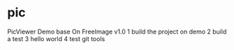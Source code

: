 # pic
PicViewer Demo base On FreeImage
v1.0 
1 build the project on demo
2 build a test
3 hello world
4 test git tools

